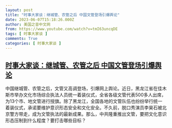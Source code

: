 ```yaml
---
layout: post
title: "时事大家谈：继城管、农管之后 中国文管登场引爆舆论"
date: 2023-06-07T15:18:26.000Z
author: 美国之音中文网
from: https://www.youtube.com/watch?v=tmI63uncqDE
tags: [ 时事大家谈 ]
comments: True
categories: [ 时事大家谈 ]
---
```

<!--1686151106000-->
[时事大家谈：继城管、农管之后 中国文管登场引爆舆论](https://www.youtube.com/watch?v=tmI63uncqDE)
------

<div>
中国继城管、农管之后，文管又高调登场，引爆网上舆论。近日，黑龙江省在佳木斯市举办文化市场综合执法人员统一着装仪式，全省各级文管代表500多人出席，为13个市、地文管进行授旗。除了黑龙江，全国各地的文管队伍也纷纷举行统一着装仪式，承诺要维护意识形态安全和文化安全。不久前，脱口秀演员李昊石被北京警方带走，成为文管执法的最新成果。那么，中共隆重推出文管，要把文化意识形态压制到什么程度？要打击哪些目标？
</div>

